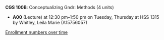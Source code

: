 **CGS 100B**: Conceptualizing Gndr: Methods (4 units)

- **A00** (Lecture) at 12:30 pm–1:50 pm on Tuesday, Thursday at HSS 1315 by Whitley, Leila Marie (A15756057)

[Enrollment numbers over time](./CGS100B.tsv)
